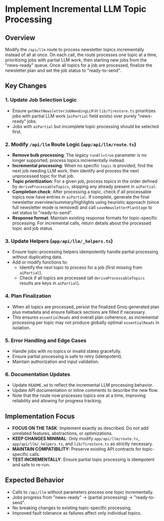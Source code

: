 # Implement Incremental LLM Topic Processing

## Overview

Modify the `/api/llm` route to process newsletter topics incrementally instead of all at once. On each call, the route processes one topic at a time, prioritizing jobs with partial LLM work, then starting new jobs from the "news-ready" queue. Once all topics for a job are processed, finalize the newsletter plan and set the job status to "ready-to-send".

## Key Changes

### 1. Update Job Selection Logic

- Ensure `getNextNewsletterJobNeedingLLM` in `lib/firestore.ts` prioritizes jobs with partial LLM work (`aiPartial` field exists) over purely "news-ready" jobs.
- Jobs with `aiPartial` but incomplete topic processing should be selected first.

### 2. Modify `/api/llm` Route Logic (`app/api/llm/route.ts`)

- **Remove bulk processing**: The legacy `runAll=true` parameter is no longer supported; process topics incrementally instead.
- **Incremental processing**: When no specific `topic` is provided, find the next job needing LLM work, then identify and process the next unprocessed topic for that job.
- **Topic prioritization**: For a given job, process topics in the order defined by `deriveProcessableTopics`, skipping any already present in `aiPartial`.
- **Completion check**: After processing a topic, check if all processable topics now have entries in `aiPartial`. If complete, generate the final newsletter overview/summary/highlights using heuristic approach (since full newsletter mode is removed) and call `saveNewsletterPlanStage` to set status to "ready-to-send".
- **Response format**: Maintain existing response formats for topic-specific processing. For incremental calls, return details about the processed topic and job status.

### 3. Update Helpers (`app/api/llm/_helpers.ts`)

- Ensure topic-processing helpers idempotently handle partial processing without duplicating data.
- Add or modify functions to:
  - Identify the next topic to process for a job (first missing from `aiPartial`).
  - Check if all topics are processed (all `deriveProcessableTopics` results are keys in `aiPartial`).

### 4. Plan Finalization

- When all topics are processed, persist the finalized Groq-generated plan plus metadata and ensure fallback sections are filled if necessary.
- This ensures `essentialReads` and overall plan coherence, as incremental processing per topic may not produce globally optimal `essentialReads` in isolation.

### 5. Error Handling and Edge Cases

- Handle jobs with no topics or invalid states gracefully.
- Ensure partial processing is safe to retry (idempotent).
- Maintain authorization and input validation.

### 6. Documentation Updates

- Update `README.md` to reflect the incremental LLM processing behavior.
- Update API documentation or inline comments to describe the new flow.
- Note that the route now processes topics one at a time, improving reliability and allowing for progress tracking.

## Implementation Focus

- **FOCUS ON THE TASK**: Implement exactly as described. Do not add unrelated features, abstractions, or optimizations.
- **KEEP CHANGES MINIMAL**: Only modify `app/api/llm/route.ts`, `app/api/llm/_helpers.ts`, and `lib/firestore.ts` as strictly necessary.
- **MAINTAIN COMPATIBILITY**: Preserve existing API contracts for topic-specific calls.
- **TEST INCREMENTALLY**: Ensure partial topic processing is idempotent and safe to re-run.

## Expected Behavior

- Calls to `/api/llm` without parameters process one topic incrementally.
- Jobs progress from "news-ready" → (partial processing) → "ready-to-send".
- No breaking changes to existing topic-specific processing.
- Improved fault tolerance as failures affect only individual topics.
